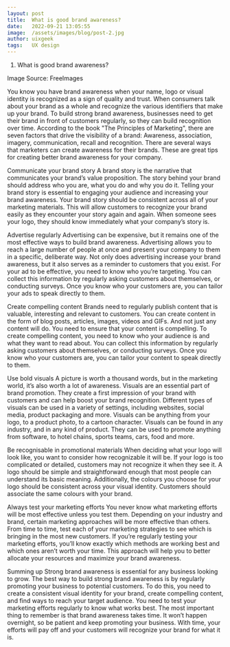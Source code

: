 ```yaml
---
layout: post
title:  What is good brand awareness?
date:   2022-09-21 13:05:55
image:  /assets/images/blog/post-2.jpg
author: uixgeek
tags:   UX design
---
```


1. What is good brand awareness?

Image Source: FreeImages


You know you have brand awareness when your name, logo or visual identity is recognized as a sign of quality and trust. When consumers talk about your brand as a whole and recognize the various identifiers that make up your brand. To build strong brand awareness, businesses need to get their brand in front of customers regularly, so they can build recognition over time. According to the book "The Principles of Marketing", there are seven factors that drive the visibility of a brand: Awareness, association, imagery, communication, recall and recognition. There are several ways that marketers can create awareness for their brands. These are great tips for creating better brand awareness for your company.

Communicate your brand story
A brand story is the narrative that communicates your brand’s value proposition. The story behind your brand should address who you are, what you do and why you do it. Telling your brand story is essential to engaging your audience and increasing your brand awareness. Your brand story should be consistent across all of your marketing materials. This will allow customers to recognize your brand easily as they encounter your story again and again. When someone sees your logo, they should know immediately what your company’s story is.

Advertise regularly
Advertising can be expensive, but it remains one of the most effective ways to build brand awareness. Advertising allows you to reach a large number of people at once and present your company to them in a specific, deliberate way. Not only does advertising increase your brand awareness, but it also serves as a reminder to customers that you exist. For your ad to be effective, you need to know who you’re targeting. You can collect this information by regularly asking customers about themselves, or conducting surveys. Once you know who your customers are, you can tailor your ads to speak directly to them.

Create compelling content
Brands need to regularly publish content that is valuable, interesting and relevant to customers. You can create content in the form of blog posts, articles, images, videos and GIFs. And not just any content will do. You need to ensure that your content is compelling. To create compelling content, you need to know who your audience is and what they want to read about. You can collect this information by regularly asking customers about themselves, or conducting surveys. Once you know who your customers are, you can tailor your content to speak directly to them.

Use bold visuals
A picture is worth a thousand words, but in the marketing world, it’s also worth a lot of awareness. Visuals are an essential part of brand promotion. They create a first impression of your brand with customers and can help boost your brand recognition. Different types of visuals can be used in a variety of settings, including websites, social media, product packaging and more. Visuals can be anything from your logo, to a product photo, to a cartoon character. Visuals can be found in any industry, and in any kind of product. They can be used to promote anything from software, to hotel chains, sports teams, cars, food and more.

Be recognisable in promotional materials
When deciding what your logo will look like, you want to consider how recognizable it will be. If your logo is too complicated or detailed, customers may not recognize it when they see it. A logo should be simple and straightforward enough that most people can understand its basic meaning. Additionally, the colours you choose for your logo should be consistent across your visual identity. Customers should associate the same colours with your brand.

Always test your marketing efforts
You never know what marketing efforts will be most effective unless you test them. Depending on your industry and brand, certain marketing approaches will be more effective than others. From time to time, test each of your marketing strategies to see which is bringing in the most new customers. If you’re regularly testing your marketing efforts, you’ll know exactly which methods are working best and which ones aren’t worth your time. This approach will help you to better allocate your resources and maximize your brand awareness.

Summing up
Strong brand awareness is essential for any business looking to grow. The best way to build strong brand awareness is by regularly promoting your business to potential customers. To do this, you need to create a consistent visual identity for your brand, create compelling content, and find ways to reach your target audience. You need to test your marketing efforts regularly to know what works best. The most important thing to remember is that brand awareness takes time. It won’t happen overnight, so be patient and keep promoting your business. With time, your efforts will pay off and your customers will recognize your brand for what it is.
